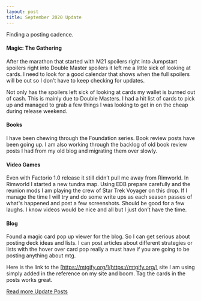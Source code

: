 ```yaml
---
layout: post
title: September 2020 Update
---
```


Finding a posting cadence.

#### Magic: The Gathering
After the marathon that started with M21 spoilers right into Jumpstart spoilers right into Double Master spoilers it left me a little sick of looking at cards. I need to look for a good calendar that shows when the full spoilers will be out so I don’t have to keep checking for updates.

Not only has the spoilers left sick of looking at cards my wallet is burned out of cash. This is mainly due to Double Masters. I had a hit list of cards to pick up and managed to grab a few things I was looking to get in on the cheap during release weekend.

#### Books
I have been chewing through the Foundation series. Book review posts have been going up. I am also working through the backlog of old book review posts I had from my old blog and migrating them over slowly.

#### Video Games
Even with Factorio 1.0 release it still didn’t pull me away from Rimworld. In Rimworld I started a new tundra map. Using EDB prepare carefully and the reunion mods I am playing the crew of Star Trek Voyager on this drop. If I manage the time I will try and do some write ups as each season passes of what's happened and post a few screenshots. Should be good for a few laughs. I know videos would be nice and all but I just don’t have the time.

#### Blog
Found a magic card pop up viewer for the blog. So I can get serious about posting deck ideas and lists. I can post articles about different strategies or lists with the hover over card pop really a must have if you are going to be posting anything about mtg.

Here is the link to the [https://mtgify.org/](https://mtgify.org/) site I am using simply added in the reference on my site and boom. Tag the cards in the posts works great.

[Read more Update Posts](#)
